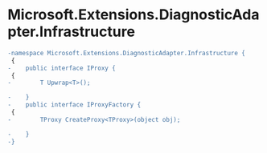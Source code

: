 # Microsoft.Extensions.DiagnosticAdapter.Infrastructure

``` diff
-namespace Microsoft.Extensions.DiagnosticAdapter.Infrastructure {
 {
-    public interface IProxy {
 {
-        T Upwrap<T>();

-    }
-    public interface IProxyFactory {
 {
-        TProxy CreateProxy<TProxy>(object obj);

-    }
-}
```


